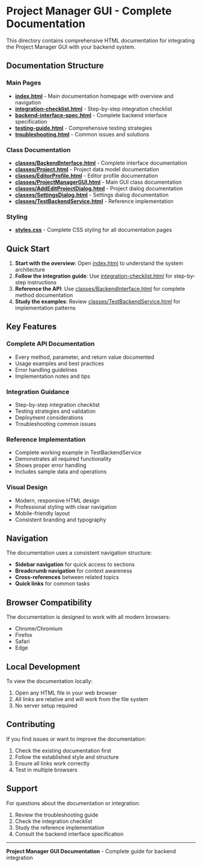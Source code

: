 # Project Manager GUI - Complete Documentation

This directory contains comprehensive HTML documentation for integrating the Project Manager GUI with your backend system.

## Documentation Structure

### Main Pages
- **[index.html](index.html)** - Main documentation homepage with overview and navigation
- **[integration-checklist.html](integration-checklist.html)** - Step-by-step integration checklist
- **[backend-interface-spec.html](backend-interface-spec.html)** - Complete backend interface specification
- **[testing-guide.html](testing-guide.html)** - Comprehensive testing strategies
- **[troubleshooting.html](troubleshooting.html)** - Common issues and solutions

### Class Documentation
- **[classes/BackendInterface.html](classes/BackendInterface.html)** - Complete interface documentation
- **[classes/Project.html](classes/Project.html)** - Project data model documentation
- **[classes/EditorProfile.html](classes/EditorProfile.html)** - Editor profile documentation
- **[classes/ProjectManagerGUI.html](classes/ProjectManagerGUI.html)** - Main GUI class documentation
- **[classes/AddEditProjectDialog.html](classes/AddEditProjectDialog.html)** - Project dialog documentation
- **[classes/SettingsDialog.html](classes/SettingsDialog.html)** - Settings dialog documentation
- **[classes/TestBackendService.html](classes/TestBackendService.html)** - Reference implementation

### Styling
- **[styles.css](styles.css)** - Complete CSS styling for all documentation pages

## Quick Start

1. **Start with the overview**: Open [index.html](index.html) to understand the system architecture
2. **Follow the integration guide**: Use [integration-checklist.html](integration-checklist.html) for step-by-step instructions
3. **Reference the API**: Use [classes/BackendInterface.html](classes/BackendInterface.html) for complete method documentation
4. **Study the examples**: Review [classes/TestBackendService.html](classes/TestBackendService.html) for implementation patterns

## Key Features

### Complete API Documentation
- Every method, parameter, and return value documented
- Usage examples and best practices
- Error handling guidelines
- Implementation notes and tips

### Integration Guidance
- Step-by-step integration checklist
- Testing strategies and validation
- Deployment considerations
- Troubleshooting common issues

### Reference Implementation
- Complete working example in TestBackendService
- Demonstrates all required functionality
- Shows proper error handling
- Includes sample data and operations

### Visual Design
- Modern, responsive HTML design
- Professional styling with clear navigation
- Mobile-friendly layout
- Consistent branding and typography

## Navigation

The documentation uses a consistent navigation structure:
- **Sidebar navigation** for quick access to sections
- **Breadcrumb navigation** for context awareness
- **Cross-references** between related topics
- **Quick links** for common tasks

## Browser Compatibility

The documentation is designed to work with all modern browsers:
- Chrome/Chromium
- Firefox
- Safari
- Edge

## Local Development

To view the documentation locally:
1. Open any HTML file in your web browser
2. All links are relative and will work from the file system
3. No server setup required

## Contributing

If you find issues or want to improve the documentation:
1. Check the existing documentation first
2. Follow the established style and structure
3. Ensure all links work correctly
4. Test in multiple browsers

## Support

For questions about the documentation or integration:
1. Review the troubleshooting guide
2. Check the integration checklist
3. Study the reference implementation
4. Consult the backend interface specification

---

**Project Manager GUI Documentation** - Complete guide for backend integration 